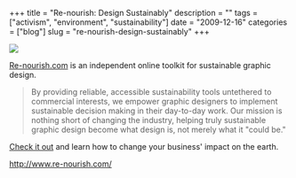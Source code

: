 +++
title = "Re-nourish: Design Sustainably"
description = ""
tags = ["activism", "environment", "sustainability"]
date = "2009-12-16"
categories = ["blog"]
slug = "re-nourish-design-sustainably"
+++



  <div class="notebook-screenshot"><a href="http://www.re-nourish.com/"><img src="//media.konigi.com/bluga/wt4b295874ef1e1_large.jpg"/></a></div><p><a href="http://www.re-nourish.com/">Re-nourish.com</a> is an independent online toolkit for sustainable graphic design.</p>

<p><blockquote>By providing reliable, accessible sustainability tools untethered to commercial interests, we empower graphic designers to implement sustainable decision making in their day-to-day work. Our mission is nothing short of changing the industry, helping truly sustainable graphic design become what design is, not merely what it &quot;could be.&quot;</blockquote></p>

<p><a href="http://www.re-nourish.com/">Check it out</a> and learn how to change your business' impact on the earth.</p>

    
  <a href="http://www.re-nourish.com/">http://www.re-nourish.com/</a>
